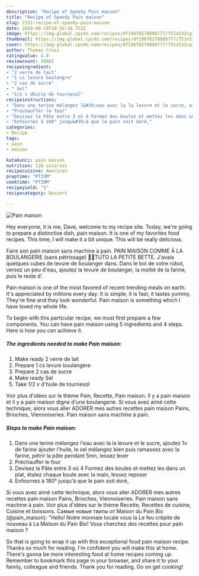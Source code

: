 ```yaml
---
description: "Recipe of Speedy Pain maison"
title: "Recipe of Speedy Pain maison"
slug: 2331-recipe-of-speedy-pain-maison
date: 2020-08-19T10:16:10.722Z
image: https://img-global.cpcdn.com/recipes/df196f827080b777/751x532cq70/pain-maison-photo-principale-de-la-recette.jpg
thumbnail: https://img-global.cpcdn.com/recipes/df196f827080b777/751x532cq70/pain-maison-photo-principale-de-la-recette.jpg
cover: https://img-global.cpcdn.com/recipes/df196f827080b777/751x532cq70/pain-maison-photo-principale-de-la-recette.jpg
author: Thomas Cross
ratingvalue: 4.8
reviewcount: 39802
recipeingredient:
- "2 verre de lait"
- "1 cs levure boulangre"
- "2 cas de sucre"
- " Sel"
- "1/2 v dhuile de tournesol"
recipeinstructions:
- "Dans une terine mélangez l&#39;eau avec la la levure et le sucre, ajoutez 1v de farine ajouter l&#39;huile, le sel mélangez bien puis ramassez avec la farine, pétrir la pâte pendant 5mn, lessez lever"
- "Préchauffer le four"
- "Devisez la Pâte entre 3 où 4 Formez des boules et mettez les dans un plat, étalez chaque boule avec la main, lessez reposer"
- "Enfournez à 180° jusqu&#39;à que le pain soit doré,"
categories:
- Recipe
tags:
- pain
- maison

katakunci: pain maison 
nutrition: 126 calories
recipecuisine: American
preptime: "PT33M"
cooktime: "PT30M"
recipeyield: "1"
recipecategory: Dessert

---
```



![Pain maison](https://img-global.cpcdn.com/recipes/df196f827080b777/751x532cq70/pain-maison-photo-principale-de-la-recette.jpg)

Hey everyone, it is me, Dave, welcome to my recipe site. Today, we're going to prepare a distinctive dish, pain maison. It is one of my favorites food recipes. This time, I will make it a bit unique. This will be really delicious.

Faire son pain maison sans machine à pain. PAIN MAISON COMME À LA BOULANGERIE (sans pétrissage) 🍞🥖TUTO LA PETITE BETTE. J&#39;avais quelques cubes de levure de boulanger dans. Dans le bol de votre robot, versez un peu d&#39;eau, ajoutez la levure de boulanger, la moitié de la farine, puis le reste d&#39;.

Pain maison is one of the most favored of recent trending meals on earth. It's appreciated by millions every day. It is simple, it is fast, it tastes yummy. They're fine and they look wonderful. Pain maison is something which I have loved my whole life.


To begin with this particular recipe, we must first prepare a few components. You can have pain maison using 5 ingredients and 4 steps. Here is how you can achieve it.

<!--inarticleads1-->

##### The ingredients needed to make Pain maison:

1. Make ready 2 verre de lait
1. Prepare 1 cs levure boulangère
1. Prepare 2 cas de sucre
1. Make ready  Sel
1. Take 1/2 v d&#39;huile de tournesol


Voir plus d&#39;idées sur le thème Pain, Recette, Pain maison. Il y a pain maison et il y a pain maison digne d&#39;une boulangerie. Si vous avez aimé cette technique, alors vous aller ADORER mes autres recettes pain maison Pains, Brioches, Viennoiseries. Pain maison sans machine à pain. 

<!--inarticleads2-->

##### Steps to make Pain maison:

1. Dans une terine mélangez l&#39;eau avec la la levure et le sucre, ajoutez 1v de farine ajouter l&#39;huile, le sel mélangez bien puis ramassez avec la farine, pétrir la pâte pendant 5mn, lessez lever
1. Préchauffer le four
1. Devisez la Pâte entre 3 où 4 Formez des boules et mettez les dans un plat, étalez chaque boule avec la main, lessez reposer
1. Enfournez à 180° jusqu&#39;à que le pain soit doré,


Si vous avez aimé cette technique, alors vous aller ADORER mes autres recettes pain maison Pains, Brioches, Viennoiseries. Pain maison sans machine à pain. Voir plus d&#39;idées sur le thème Recette, Recettes de cuisine, Cuisine et boissons. Самые новые твиты от Maison du Pain Bio (@pain_maison): &#34;Hello! Notre monnaie locale vous la Le feu crépite de nouveau à La Maison du Pain Bio! Vous cherchez des recettes pour pain maison ? 

So that is going to wrap it up with this exceptional food pain maison recipe. Thanks so much for reading. I'm confident you will make this at home. There's gonna be more interesting food at home recipes coming up. Remember to bookmark this page in your browser, and share it to your family, colleague and friends. Thank you for reading. Go on get cooking!
